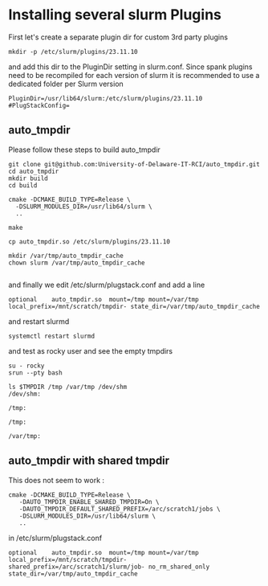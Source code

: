 # Installing several slurm Plugins


First let's create a separate plugin dir for custom 3rd party plugins 

```
mkdir -p /etc/slurm/plugins/23.11.10
```

and add this dir to the PluginDir setting in slurm.conf. Since spank plugins need to be recompiled for each version of slurm it is recommended to use a dedicated folder per Slurm version 

```
PluginDir=/usr/lib64/slurm:/etc/slurm/plugins/23.11.10
#PlugStackConfig=
```


## auto_tmpdir 

Please follow these steps to build auto_tmpdir

```
git clone git@github.com:University-of-Delaware-IT-RCI/auto_tmpdir.git
cd auto_tmpdir
mkdir build 
cd build 

cmake -DCMAKE_BUILD_TYPE=Release \
  -DSLURM_MODULES_DIR=/usr/lib64/slurm \  
  ..

make 

cp auto_tmpdir.so /etc/slurm/plugins/23.11.10

mkdir /var/tmp/auto_tmpdir_cache
chown slurm /var/tmp/auto_tmpdir_cache


```

and finally we edit /etc/slurm/plugstack.conf and add a line 

```
optional    auto_tmpdir.so  mount=/tmp mount=/var/tmp local_prefix=/mnt/scratch/tmpdir- state_dir=/var/tmp/auto_tmpdir_cache
```

and restart slurmd 

```
systemctl restart slurmd 
```

and test as rocky user and see the empty tmpdirs 

```
su - rocky 
srun --pty bash 

ls $TMPDIR /tmp /var/tmp /dev/shm
/dev/shm:

/tmp:

/tmp:

/var/tmp:
```

## auto_tmpdir with shared tmpdir

This does not seem to work : 

```
cmake -DCMAKE_BUILD_TYPE=Release \
   -DAUTO_TMPDIR_ENABLE_SHARED_TMPDIR=On \
   -DAUTO_TMPDIR_DEFAULT_SHARED_PREFIX=/arc/scratch1/jobs \
   -DSLURM_MODULES_DIR=/usr/lib64/slurm \
   ..
```

in /etc/slurm/plugstack.conf 

```
optional    auto_tmpdir.so  mount=/tmp mount=/var/tmp local_prefix=/mnt/scratch/tmpdir- shared_prefix=/arc/scratch1/slurm/job- no_rm_shared_only state_dir=/var/tmp/auto_tmpdir_cache
```
